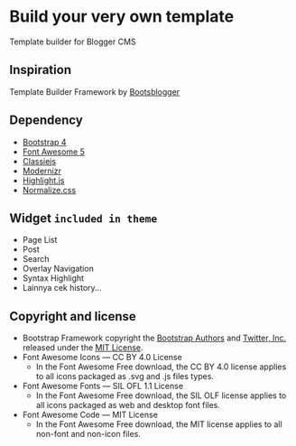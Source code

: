 # Build your very own template
Template builder for Blogger CMS

## Inspiration
Template Builder Framework by [Bootsblogger](https://github.com/bootsblogger/bootsblogger.git)

## Dependency
- [Bootstrap 4](https://github.com/twbs/bootstrap)
- [Font Awesome 5](https://github.com/FortAwesome/Font-Awesome)
- [Classiejs](https://github.com/desandro/classie)
- [Modernizr](https://github.com/Modernizr/Modernizr)
- [Highlight.js](https://github.com/isagalaev/highlight.js)
- [Normalize.css](https://github.com/necolas/normalize.css)

## Widget `included in theme`
- Page List
- Post
- Search
- Overlay Navigation
- Syntax Highlight
- Lainnya cek history...

## Copyright and license
- Bootstrap Framework copyright the [Bootstrap Authors](https://github.com/twbs/bootstrap/graphs/contributors) and [Twitter, Inc.](https://twitter.com) released under the [MIT License](https://github.com/twbs/bootstrap/blob/master/LICENSE).
- Font Awesome Icons — CC BY 4.0 License
  - In the Font Awesome Free download, the CC BY 4.0 license applies to all icons packaged as .svg and .js files types.
- Font Awesome Fonts — SIL OFL 1.1 License
  - In the Font Awesome Free download, the SIL OLF license applies to all icons packaged as web and desktop font files.
- Font Awesome Code — MIT License
  - In the Font Awesome Free download, the MIT license applies to all non-font and non-icon files.

